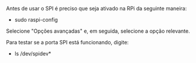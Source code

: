 Antes de usar o SPI é preciso que seja ativado na RPi da seguinte maneira:
* sudo raspi-config

Selecione "Opções avançadas" e, em seguida, selecione a opção relevante.

Para testar se a porta SPI está funcionando, digite:
* ls /dev/spidev*
